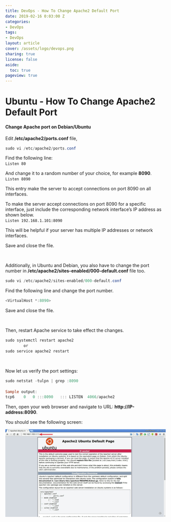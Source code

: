 ```yaml
---
title: DevOps - How To Change Apache2 Default Port
date: 2019-02-16 0:03:00 Z
categories:
- DevOps
tags:
- DevOps
layout: article
cover: /assets/logo/devops.png
sharing: true
license: false
aside:
  toc: true
pageview: true
---
```


# Ubuntu - How To Change Apache2 Default Port

#### Change Apache port on Debian/Ubuntu

Edit **/etc/apache2/ports.conf** file,
```powershell
sudo vi /etc/apache2/ports.conf
```


Find the following line:  
`Listen 80`

And change it to a random number of your choice, for example **8090**.  
`Listen 8090`

This entry make the server to accept connections on port 8090 on all interfaces.

To make the server accept connections on port 8090 for a specific interface,
just include the corresponding network interface’s IP address as shown below.  
`Listen 192.168.1.101:8090`

This will be helpful if your server has multiple IP addresses or network
interfaces.

Save and close the file.

<br>

Additionally, in Ubuntu and Debian, you also have to change the port number
in **/etc/apache2/sites-enabled/000-default.conf** file too.
```powershell
sudo vi /etc/apache2/sites-enabled/000-default.conf
```


Find the following line and change the port number.
```powershell
<VirtualHost *:8090>
```


Save and close the file.

<br>

Then, restart Apache service to take effect the changes.

```powershell
sudo systemctl restart apache2
        or
sudo service apache2 restart
```
<br>

Now let us verify the port settings:
```powershell
sudo netstat -tulpn | grep :8090

Sample output:
tcp6    0   0 :::8090   ::: LISTEN  4066/apache2
```


Then, open your web browser and navigate to URL: **http://IP-address:8090**.

You should see the following screen:

![](media/34d4ca3cd2c5bd0dc536049dc43860cd.png)
